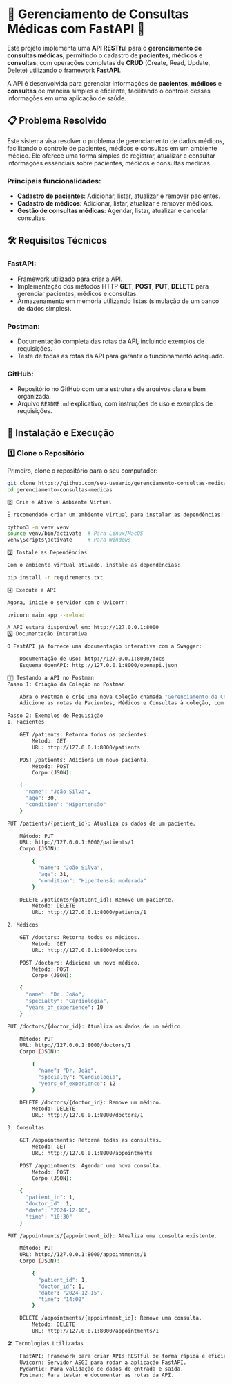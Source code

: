# 🏥 **Gerenciamento de Consultas Médicas com FastAPI** 🏥

Este projeto implementa uma **API RESTful** para o **gerenciamento de consultas médicas**, permitindo o cadastro de **pacientes**, **médicos** e **consultas**, com operações completas de **CRUD** (Create, Read, Update, Delete) utilizando o framework **FastAPI**.

A API é desenvolvida para gerenciar informações de **pacientes**, **médicos** e **consultas** de maneira simples e eficiente, facilitando o controle dessas informações em uma aplicação de saúde.

## 📋 **Problema Resolvido**
Este sistema visa resolver o problema de gerenciamento de dados médicos, facilitando o controle de pacientes, médicos e consultas em um ambiente médico. Ele oferece uma forma simples de registrar, atualizar e consultar informações essenciais sobre pacientes, médicos e consultas médicas.

### **Principais funcionalidades:**
- **Cadastro de pacientes**: Adicionar, listar, atualizar e remover pacientes.
- **Cadastro de médicos**: Adicionar, listar, atualizar e remover médicos.
- **Gestão de consultas médicas**: Agendar, listar, atualizar e cancelar consultas.

## 🛠 **Requisitos Técnicos**

### **FastAPI**:
- Framework utilizado para criar a API.
- Implementação dos métodos HTTP **GET**, **POST**, **PUT**, **DELETE** para gerenciar pacientes, médicos e consultas.
- Armazenamento em memória utilizando listas (simulação de um banco de dados simples).

### **Postman**:
- Documentação completa das rotas da API, incluindo exemplos de requisições.
- Teste de todas as rotas da API para garantir o funcionamento adequado.

### **GitHub**:
- Repositório no GitHub com uma estrutura de arquivos clara e bem organizada.
- Arquivo `README.md` explicativo, com instruções de uso e exemplos de requisições.

## 🚀 **Instalação e Execução**

### 1️⃣ **Clone o Repositório**
Primeiro, clone o repositório para o seu computador:
```bash
git clone https://github.com/seu-usuario/gerenciamento-consultas-medicas.git
cd gerenciamento-consultas-medicas

2️⃣ Crie e Ative o Ambiente Virtual

É recomendado criar um ambiente virtual para instalar as dependências:

python3 -m venv venv
source venv/bin/activate  # Para Linux/MacOS
venv\Scripts\activate     # Para Windows

3️⃣ Instale as Dependências

Com o ambiente virtual ativado, instale as dependências:

pip install -r requirements.txt

4️⃣ Execute a API

Agora, inicie o servidor com o Uvicorn:

uvicorn main:app --reload

A API estará disponível em: http://127.0.0.1:8000
5️⃣ Documentação Interativa

O FastAPI já fornece uma documentação interativa com a Swagger:

    Documentação de uso: http://127.0.0.1:8000/docs
    Esquema OpenAPI: http://127.0.0.1:8000/openapi.json

🧑‍💻 Testando a API no Postman
Passo 1: Criação da Coleção no Postman

    Abra o Postman e crie uma nova Coleção chamada "Gerenciamento de Consultas Médicas".
    Adicione as rotas de Pacientes, Médicos e Consultas à coleção, com os métodos GET, POST, PUT e DELETE.

Passo 2: Exemplos de Requisição
1. Pacientes

    GET /patients: Retorna todos os pacientes.
        Método: GET
        URL: http://127.0.0.1:8000/patients

    POST /patients: Adiciona um novo paciente.
        Método: POST
        Corpo (JSON):

    {
      "name": "João Silva",
      "age": 30,
      "condition": "Hipertensão"
    }

PUT /patients/{patient_id}: Atualiza os dados de um paciente.

    Método: PUT
    URL: http://127.0.0.1:8000/patients/1
    Corpo (JSON):

        {
          "name": "João Silva",
          "age": 31,
          "condition": "Hipertensão moderada"
        }

    DELETE /patients/{patient_id}: Remove um paciente.
        Método: DELETE
        URL: http://127.0.0.1:8000/patients/1

2. Médicos

    GET /doctors: Retorna todos os médicos.
        Método: GET
        URL: http://127.0.0.1:8000/doctors

    POST /doctors: Adiciona um novo médico.
        Método: POST
        Corpo (JSON):

    {
      "name": "Dr. João",
      "specialty": "Cardiologia",
      "years_of_experience": 10
    }

PUT /doctors/{doctor_id}: Atualiza os dados de um médico.

    Método: PUT
    URL: http://127.0.0.1:8000/doctors/1
    Corpo (JSON):

        {
          "name": "Dr. João",
          "specialty": "Cardiologia",
          "years_of_experience": 12
        }

    DELETE /doctors/{doctor_id}: Remove um médico.
        Método: DELETE
        URL: http://127.0.0.1:8000/doctors/1

3. Consultas

    GET /appointments: Retorna todas as consultas.
        Método: GET
        URL: http://127.0.0.1:8000/appointments

    POST /appointments: Agendar uma nova consulta.
        Método: POST
        Corpo (JSON):

    {
      "patient_id": 1,
      "doctor_id": 1,
      "date": "2024-12-10",
      "time": "10:30"
    }

PUT /appointments/{appointment_id}: Atualiza uma consulta existente.

    Método: PUT
    URL: http://127.0.0.1:8000/appointments/1
    Corpo (JSON):

        {
          "patient_id": 1,
          "doctor_id": 1,
          "date": "2024-12-15",
          "time": "14:00"
        }

    DELETE /appointments/{appointment_id}: Remove uma consulta.
        Método: DELETE
        URL: http://127.0.0.1:8000/appointments/1

🛠 Tecnologias Utilizadas

    FastAPI: Framework para criar APIs RESTful de forma rápida e eficiente.
    Uvicorn: Servidor ASGI para rodar a aplicação FastAPI.
    Pydantic: Para validação de dados de entrada e saída.
    Postman: Para testar e documentar as rotas da API.